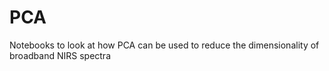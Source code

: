 # PCA

Notebooks to look at how PCA can be used to reduce the dimensionality of broadband NIRS spectra

